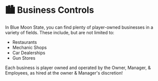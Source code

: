 # 🏙 Business Controls

In Blue Moon State, you can find plenty of player-owned businesses in a variety of fields. These include, but are not limited to:

* Restaurants
* Mechanic Shops
* Car Dealerships
* Gun Stores

Each business is player owned and operated by the Owner, Manager, & Employees, as hired at the owner & Manager's discretion!&#x20;



